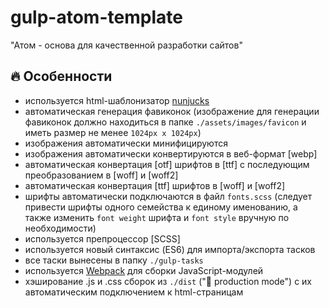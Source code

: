 # gulp-atom-template

"Атом - основа для качественной разработки сайтов"

## :fire: Особенности

* используется html-шаблонизатор [nunjucks](https://mozilla.github.io/nunjucks/)
* автоматическая генерация фавиконок (изображение для генерации фавиконок должно находиться в папке ```./assets/images/favicon``` и иметь размер не менее ```1024px x 1024px```)
* изображения автоматически минифицируются
* изображения автоматически конвертируются в веб-формат [webp]
* автоматическая конвертация [otf] шрифтов в [ttf] с последующим преобразованием в [woff] и [woff2]
* автоматическая конвертация [ttf] шрифтов в [woff] и [woff2]
* шрифты автоматически подключаются в файл ```fonts.scss``` (следует привести шрифты одного семейства к единому именованию, а также изменить ```font weight``` шрифта и ```font style``` вручную по необходимости)
* используется препроцессор [SCSS]
* используется новый синтаксис (ES6) для импорта/экспорта тасков
* все таски вынесены в папку ```./gulp-tasks```
* используется [Webpack](https://webpack.js.org/) для сборки JavaScript-модулей
* хэширование .js и .css сборок из ```./dist``` ("🚚 production mode") с их автоматическим подключением к html-страницам